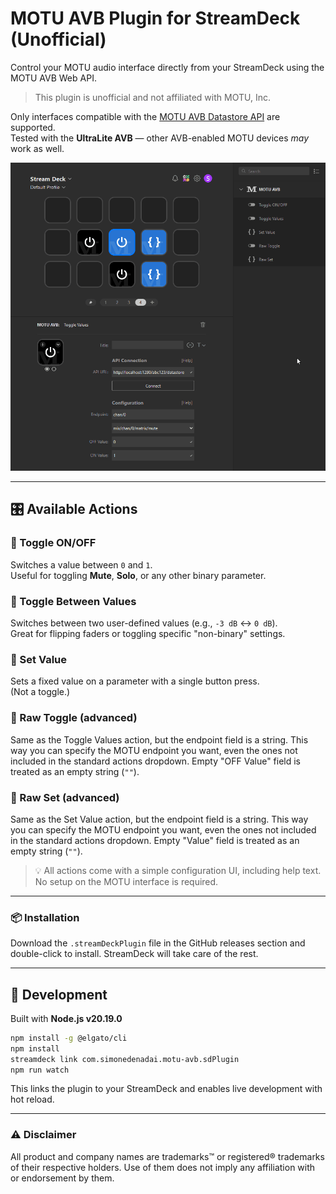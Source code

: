 # MOTU AVB Plugin for StreamDeck (Unofficial)

Control your MOTU audio interface directly from your StreamDeck using the MOTU AVB Web API.

> This plugin is unofficial and not affiliated with MOTU, Inc.

Only interfaces compatible with the [MOTU AVB Datastore API](https://cdn-data.motu.com/downloads/audio/AVB/docs/MOTU%20AVB%20Web%20API.pdf) are supported.  
Tested with the **UltraLite AVB** — other AVB-enabled MOTU devices *may* work as well.

![MOTU AVB StreamDeck Plugin](preview.png)

---

## 🎛️ Available Actions

### 🔁 Toggle ON/OFF

Switches a value between `0` and `1`.  
Useful for toggling **Mute**, **Solo**, or any other binary parameter.

### 🔁 Toggle Between Values

Switches between two user-defined values (e.g., `-3 dB` ↔ `0 dB`).  
Great for flipping faders or toggling specific "non-binary" settings.

### 🎯 Set Value

Sets a fixed value on a parameter with a single button press.  
(Not a toggle.)

### 🔁 Raw Toggle (advanced)

Same as the Toggle Values action, but the endpoint field is a string. This way you can specify the MOTU endpoint you want, even the ones not included in the standard actions dropdown.
Empty "OFF Value" field is treated as an empty string (`""`).

### 🎯 Raw Set (advanced)

Same as the Set Value action, but the endpoint field is a string. This way you can specify the MOTU endpoint you want, even the ones not included in the standard actions dropdown.
Empty "Value" field is treated as an empty string (`""`).

> 💡 All actions come with a simple configuration UI, including help text. No setup on the MOTU interface is required.

---

### 📦 Installation

Download the `.streamDeckPlugin` file in the GitHub releases section and double-click to install.
StreamDeck will take care of the rest.

---

## 🧪 Development

Built with **Node.js v20.19.0**

```bash
npm install -g @elgato/cli
npm install
streamdeck link com.simonedenadai.motu-avb.sdPlugin
npm run watch
```

This links the plugin to your StreamDeck and enables live development with hot reload.

---

### ⚠️ Disclaimer

All product and company names are trademarks™ or registered® trademarks of their respective holders.
Use of them does not imply any affiliation with or endorsement by them.
